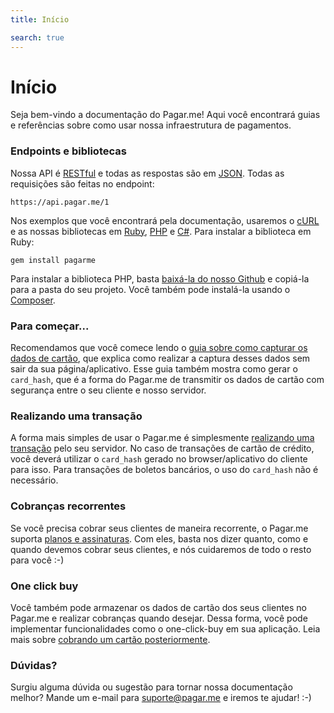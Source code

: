```yaml
---
title: Início

search: true
---
```


# Início

Seja bem-vindo a documentação do Pagar.me! Aqui você encontrará guias e
referências sobre como usar nossa infraestrutura de pagamentos.

### Endpoints e bibliotecas

Nossa API é
[RESTful](http://en.wikipedia.org/wiki/Representational_state_transfer) e todas
as respostas são em [JSON](http://www.json.org). Todas as requisições são
feitas no endpoint:

```
https://api.pagar.me/1
```

Nos exemplos que você encontrará pela documentação, usaremos o
[cURL](http://curl.haxx.se) e as nossas bibliotecas em
[Ruby](https://github.com/pagarme/pagarme-ruby),
[PHP](https://github.com/pagarme/pagarme-php) e [C\#](https://github.com/pagarme/pagarme-net). Para instalar a biblioteca em
Ruby:

```
gem install pagarme
```

Para instalar a biblioteca PHP, basta [baixá-la do nosso
Github](https://github.com/pagarme/pagarme-php) e copiá-la para a pasta do seu
projeto. Você também pode instalá-la usando o [Composer](https://getcomposer.org).

### Para começar...

Recomendamos que você comece lendo o [guia sobre como capturar os dados de
cartão](/capturing-card-data), que explica como realizar a captura desses dados
sem sair da sua página/aplicativo. Esse guia também mostra como gerar o
`card_hash`, que é a forma do Pagar.me de transmitir os dados de cartão com
segurança entre o seu cliente e nosso servidor.

### Realizando uma transação

A forma mais simples de usar o Pagar.me é simplesmente [realizando uma
transação](/transactions) pelo seu servidor. No caso de transações de cartão de
crédito, você deverá utilizar o `card_hash` gerado no browser/aplicativo do
cliente para isso. Para transações de boletos bancários, o uso do `card_hash`
não é necessário.

### Cobranças recorrentes

Se você precisa cobrar seus clientes de maneira recorrente, o Pagar.me suporta
[planos e assinaturas](/plans-subscriptions). Com eles, basta nos dizer quanto,
como e quando devemos cobrar seus clientes, e nós cuidaremos de todo o resto para
você :-)

### One click buy

Você também pode armazenar os dados de cartão dos seus clientes no Pagar.me e
realizar cobranças quando desejar. Dessa forma, você pode implementar
funcionalidades como o one-click-buy em sua aplicação. Leia mais sobre
[cobrando um cartão posteriormente](/cards).

### Dúvidas?

Surgiu alguma dúvida ou sugestão para tornar nossa documentação melhor? Mande
um e-mail para [suporte@pagar.me](mailto:suporte@pagar.me) e iremos te ajudar!
:-)
